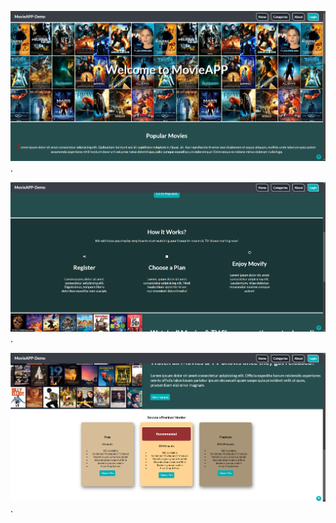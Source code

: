 ![Site Preview 1](/images/Ekran%20görüntüsü%202024-08-03%20202450.png "Site Preview 1").

![Site Preview 2](/images/Ekran%20görüntüsü%202024-08-03%20202436.png "Site Preview 2").

![Site Preview 3](/images/Ekran%20görüntüsü%202024-08-03%20202417.png "Site Preview 3").